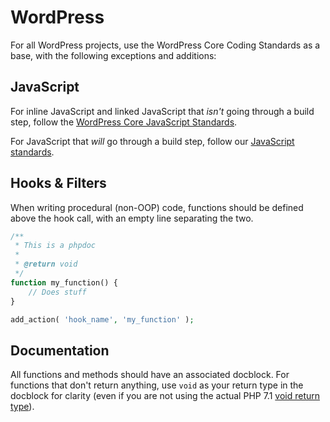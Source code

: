 # WordPress

For all WordPress projects, use the WordPress Core Coding Standards as a base, with the following exceptions and additions:

## JavaScript

For inline JavaScript and linked JavaScript that _isn't_ going through a build step, follow the [WordPress Core JavaScript Standards](https://make.wordpress.org/core/handbook/best-practices/coding-standards/javascript/).

For JavaScript that _will_ go through a build step, follow our [JavaScript standards](javascript.md).

## Hooks & Filters

When writing procedural (non-OOP) code, functions should be defined above the hook call, with an empty line separating the two.

```php
/**
 * This is a phpdoc
 *
 * @return void
 */
function my_function() {
	// Does stuff
}

add_action( 'hook_name', 'my_function' );
```

## Documentation

All functions and methods should have an associated docblock. For functions that don't return anything, use `void` as your return type in the docblock for clarity (even if you are not using the actual PHP 7.1 [void return type](http://php.net/manual/en/migration71.new-features.php#migration71.new-features.void-functions)).

